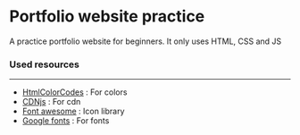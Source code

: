 # Portfolio website practice

A practice portfolio website for beginners. It only uses HTML, CSS and JS

### Used resources

<hr>

- [HtmlColorCodes](https://htmlcolorcodes.com/) : For colors
- [CDNjs](https://cdnjs.com/) : For cdn
- [Font awesome](https://fontawesome.com/) : Icon library
- [Google fonts](https://fonts.google.com/) : For fonts
